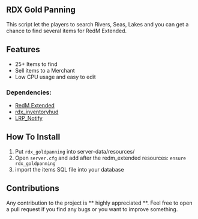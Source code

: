 ## RDX Gold Panning
This script let the players to search Rivers, Seas, Lakes and you can get a chance to find several items for RedM Extended.

## Features

- 25+ Items to find
- Sell items to a Merchant
- Low CPU usage and easy to edit

### Dependencies:
* [RedM Extended](https://github.com/ThymonA/redm_extended)
* [rdx_inventoryhud]()
* [LRP_Notify](https://github.com/Luminous-Roleplay/LRP_Notify)

## How To Install

1. Put ```rdx_goldpanning``` into server-data/resources/
2. Open ```server.cfg``` and add after the redm_extended resources: ```ensure rdx_goldpanning```
3. import the items SQL file into your database

## Contributions

Any contribution to the project is ** highly appreciated **.
Feel free to open a pull request if you find any bugs or you want to improve something.
